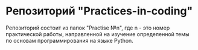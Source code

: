# Репозиторий "Practices-in-coding"

Репозиторий состоит из папок "Practise №n", где n - это номер практической работы, направленной на изучение
определенной темы по основам программирования на языке Python.
